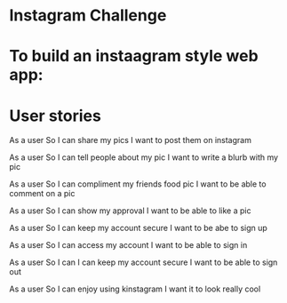 Instagram Challenge
===================

# To build an instaagram style web app:

# User stories
As a user
So I can share my pics
I want to post them on instagram

As a user
So I can tell people about my pic
I want to write a blurb with my pic

As a user
So I can compliment my friends food pic
I want to be able to comment on a pic

As a user
So I can show my approval
I want to be able to like a pic

As a user
So I can keep my account secure
I want to be abe to sign up

As a user
So I can access my account
I want to be able to sign in

As a user
So I can I can keep my account secure
I want to be able to sign out

As a user
So I can enjoy using kinstagram
I want it to look really cool

